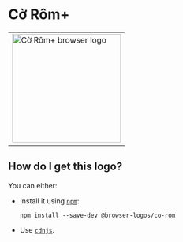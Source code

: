 # Cờ Rôm+

<table>
    <tr height=230>
        <td>
            <a href="https://github.com/alrra/browser-logos/tree/1efe43e7de9666f3e0c2b013456bcc4e5d6749aa/src/archive/c%E1%BB%9D-r%C3%B4m%2B">
                <img width=220 src="https://raw.githubusercontent.com/alrra/browser-logos/1efe43e7de9666f3e0c2b013456bcc4e5d6749aa/src/archive/c%E1%BB%9D-r%C3%B4m%2B/c%E1%BB%9D-r%C3%B4m%2B_512x512.png" alt="Cờ Rôm+ browser logo">
            </a>
        </td>
    </tr>
</table>

## How do I get this logo?

You can either:

* Install it using [`npm`][npm]:

  `npm install --save-dev @browser-logos/co-rom`

* Use [`cdnjs`][cdnjs].

<!-- Link labels: -->

[cdnjs]: https://cdnjs.com/libraries/browser-logos
[npm]: https://www.npmjs.com/
